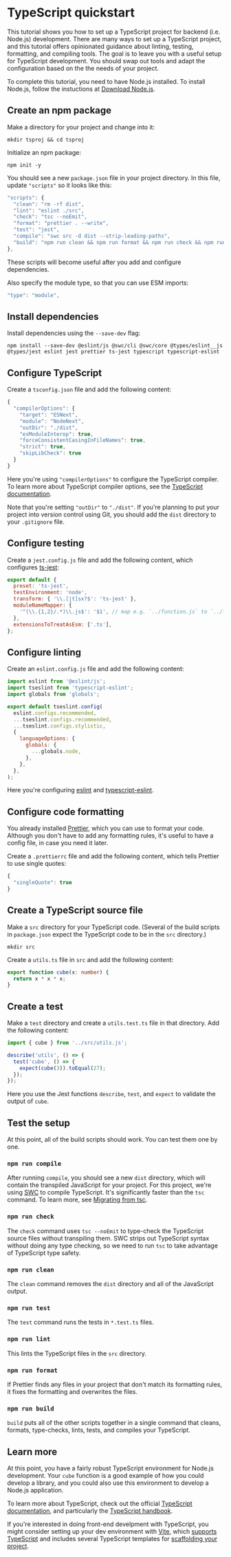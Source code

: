 # TypeScript quickstart

This tutorial shows you how to set up a TypeScript project for backend (i.e.
Node.js) development. There are many ways to set up a TypeScript project, and
this tutorial offers opinionated guidance about linting, testing, formatting,
and compiling tools. The goal is to leave you with a useful setup for
TypeScript development. You should swap out tools and adapt the configuration
based on the the needs of your project.

To complete this tutorial, you need to have Node.js installed. To install
Node.js, follow the instuctions at
[Download Node.js](https://nodejs.org/en/download).

## Create an npm package

Make a directory for your project and change into it:

    mkdir tsproj && cd tsproj

Initialize an npm package:

    npm init -y

You should see a new `package.json` file in your project directory. In this
file, update `"scripts"` so it looks like this:

```javascript
"scripts": {
  "clean": "rm -rf dist",
  "lint": "eslint ./src",
  "check": "tsc --noEmit",
  "format": "prettier . --write",
  "test": "jest",
  "compile": "swc src -d dist --strip-leading-paths",
  "build": "npm run clean && npm run format && npm run check && npm run lint && npm run test && npm run compile"
},
```

These scripts will become useful after you add and configure dependencies.

Also specify the module type, so that you can use ESM imports:

```javascript
"type": "module",
```

## Install dependencies

Install dependencies using the `--save-dev` flag:

    npm install --save-dev @eslint/js @swc/cli @swc/core @types/eslint__js @types/jest eslint jest prettier ts-jest typescript typescript-eslint

## Configure TypeScript

Create a `tsconfig.json` file and add the following content:

```javascript
{
  "compilerOptions": {
    "target": "ESNext",
    "module": "NodeNext",
    "outDir": "./dist",
    "esModuleInterop": true,
    "forceConsistentCasingInFileNames": true,
    "strict": true,
    "skipLibCheck": true
  }
}
```

Here you're using `"compilerOptions"` to configure the TypeScript compiler. To
learn more about TypeScript compiler options, see the
[TypeScript documentation](https://www.typescriptlang.org/tsconfig/).

Note that you're setting `"outDir"` to `"./dist"`. If you're planning to put
your project into version control using Git, you should add the `dist` directory
to your `.gitignore` file.

## Configure testing

Create a `jest.config.js` file and add the following content, which configures
[ts-jest](https://kulshekhar.github.io/ts-jest/):

```javascript
export default {
  preset: 'ts-jest',
  testEnvironment: 'node',
  transform: { '\\.[jt]sx?$': 'ts-jest' },
  moduleNameMapper: {
    '^(\\.{1,2}/.*)\\.js$': '$1', // map e.g. `../function.js` to `../function`
  },
  extensionsToTreatAsEsm: ['.ts'],
};
```

## Configure linting

Create an `eslint.config.js` file and add the following content:

```javascript
import eslint from '@eslint/js';
import tseslint from 'typescript-eslint';
import globals from 'globals';

export default tseslint.config(
  eslint.configs.recommended,
  ...tseslint.configs.recommended,
  ...tseslint.configs.stylistic,
  {
    languageOptions: {
      globals: {
        ...globals.node,
      },
    },
  },
);
```

Here you're configuring [eslint](https://eslint.org/) and
[typescript-eslint](https://typescript-eslint.io/).

## Configure code formatting

You already installed [Prettier](https://prettier.io/), which you can use to
format your code. Although you don't have to add any formatting rules, it's
useful to have a config file, in case you need it later.

Create a `.prettierrc` file and add the following content, which tells Prettier
to use single quotes:

```javascript
{
  "singleQuote": true
}
```

## Create a TypeScript source file

Make a `src` directory for your TypeScript code. (Several of the build scripts
in `package.json` expect the TypeScript code to be in the `src` directory.)

    mkdir src

Create a `utils.ts` file in `src` and add the following content:

```typescript
export function cube(x: number) {
  return x * x * x;
}
```

## Create a test

Make a `test` directory and create a `utils.test.ts` file in that directory. Add
the following content:

```typescript
import { cube } from '../src/utils.js';

describe('utils', () => {
  test('cube', () => {
    expect(cube(3)).toEqual(27);
  });
});
```

Here you use the Jest functions `describe`, `test`, and `expect` to validate
the output of `cube`.

## Test the setup

At this point, all of the build scripts should work. You can test them
one by one.

### `npm run compile`

After running `compile`, you should see a new `dist` directory, which will
contain the transpiled JavaScript for your project. For this project, we're
using [SWC](https://swc.rs/) to compile TypeScript. It's significantly faster
than the `tsc` command. To learn more, see
[Migrating from tsc](https://swc.rs/docs/migrating-from-tsc).

### `npm run check`

The `check` command uses `tsc --noEmit` to type-check the TypeScript source
files without transpiling them. SWC strips out TypeScript syntax without doing
any type checking, so we need to run `tsc` to take advantage of TypeScript type
safety.

### `npm run clean`

The `clean` command removes the `dist` directory and all of the JavaScript
output.

### `npm run test`

The `test` command runs the tests in `*.test.ts` files.

### `npm run lint`

This lints the TypeScript files in the `src` directory.

### `npm run format`

If Prettier finds any files in your project that don't match its formatting
rules, it fixes the formatting and overwrites the files.

### `npm run build`

`build` puts all of the other scripts together in a single command that cleans,
formats, type-checks, lints, tests, and compiles your TypeScript.

## Learn more

At this point, you have a fairly robust TypeScript environment for
Node.js development. Your `cube` function is a good example of how you could
develop a library, and you could also use this environment to develop a Node.js
application.

To learn more about TypeScript, check out the official
[TypeScript documentation](https://www.typescriptlang.org/docs/), and
particularly the
[TypeScript handbook](https://www.typescriptlang.org/docs/handbook/intro.html).

If you're interested in doing front-end develpment with TypeScript, you might
consider setting up your dev environment with [Vite](https://vite.dev/), which
[supports TypeScript](https://vite.dev/guide/features.html#typescript) and
includes several TypeScript templates for
[scaffolding your project](https://vite.dev/guide/#scaffolding-your-first-vite-project).
